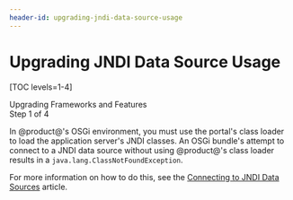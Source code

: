 ```yaml
---
header-id: upgrading-jndi-data-source-usage
---
```


# Upgrading JNDI Data Source Usage

[TOC levels=1-4]

<div class="learn-path-step">
    <p>Upgrading Frameworks and Features<br>Step 1 of 4</p>
</div>

In @product@'s OSGi environment, you must use the portal's class loader to load
the application server's JNDI classes. An OSGi bundle's attempt to connect to a
JNDI data source without using @product@'s class loader results in a
`java.lang.ClassNotFoundException`.

For more information on how to do this, see the
[Connecting to JNDI Data Sources](/docs/7-2/customization/-/knowledge_base/c/connecting-to-jndi-data-sources)
article.
